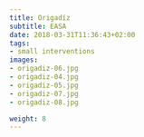 ```yaml
---
title: Origadíz
subtitle: EASA
date: 2018-03-31T11:36:43+02:00
tags:
- small interventions
images:
- origadiz-06.jpg
- origadiz-04.jpg
- origadiz-05.jpg
- origadiz-07.jpg
- origadiz-08.jpg

weight: 8
---
```



